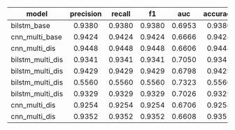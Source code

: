 |model|precision|recall|f1|auc|accuracy|                                                                                                                                                               
|---------|:---:|:----:|:--:|:--:|:--:|
|bilstm_base|0.9380|0.9380|0.9380|0.6953|0.9380|
|cnn_multi_base|0.9424|0.9424|0.9424|0.6666|0.9424|
|cnn_multi_dis|0.9448|0.9448|0.9448|0.6606|0.9448|
|bilstm_multi_dis|0.9341|0.9341|0.9341|0.7050|0.9341|
|bilstm_multi_dis|0.9429|0.9429|0.9429|0.6798|0.9429|
|bilstm_multi_dis|0.5560|0.5560|0.5560|0.7323|0.5560|
|bilstm_multi_dis|0.9329|0.9329|0.9329|0.7026|0.9329|
|cnn_multi_dis|0.9254|0.9254|0.9254|0.6706|0.9254|
|cnn_multi_dis|0.9352|0.9352|0.9352|0.6608|0.9352|
